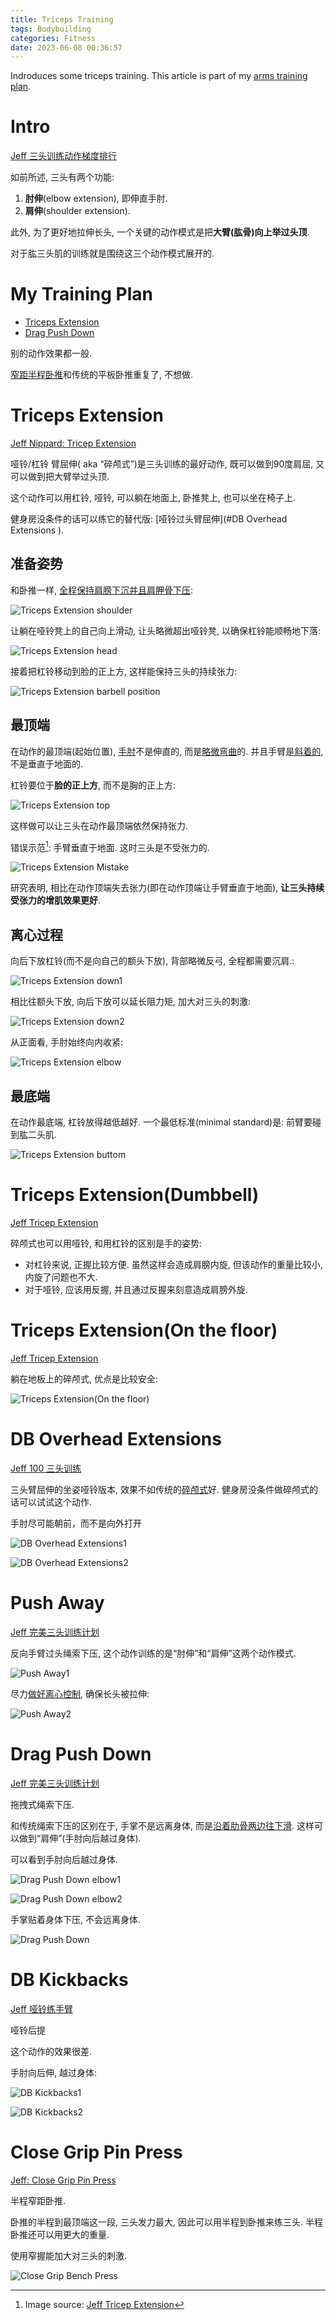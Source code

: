 ```yaml
---
title: Triceps Training
tags: Bodybuilding
categories: Fitness
date: 2023-06-08 00:36:57
---
```



Indroduces some triceps training. This article is part of my [arms training plan](https://lyk-love.cn/2023/04/14/Arms-Training).

<!--more-->

# Intro

[ Jeff 三头训练动作梯度排行]( https://www.bilibili.com/video/BV1gM4y1L75c/?share_source=copy_web&vd_source=9bb7bae2f9b5b41ed3bf1d8b955097d4)

如前所述, 三头有两个功能:

1. **肘伸**(elbow extension), 即伸直手肘.
2. **肩伸**(shoulder extension).

此外, 为了更好地拉伸长头, 一个关键的动作模式是把**大臂(肱骨)向上举过头顶**.

对于肱三头肌的训练就是围绕这三个动作模式展开的.

# My Training Plan

* [Triceps Extension](#Triceps-Extension)
* [Drag Push Down](Drag-Push-Down)

别的动作效果都一般. 

[窄距半程卧推](#Close-Grip-Pin-Press)和传统的平板卧推重复了, 不想做.

# Triceps Extension

[Jeff Nippard: Tricep Extension](https://www.bilibili.com/video/BV1BZ4y157oN)

哑铃/杠铃 臂屈伸( aka “碎颅式”)是三头训练的最好动作, 既可以做到90度肩屈, 又可以做到把大臂举过头顶.

这个动作可以用杠铃, 哑铃, 可以躺在地面上, 卧推凳上, 也可以坐在椅子上.



健身房没条件的话可以练它的替代版: [哑铃过头臂屈伸](#DB Overhead Extensions ). 

## 准备姿势

和卧推一样, <u>全程保持肩膀下沉并且肩胛骨下压</u>:

![Triceps Extension shoulder](https://seec2-lyk.oss-cn-shanghai.aliyuncs.com/Hexo/Bodybuilding/Triceps%20Training/Triceps%20Extension/Triceps%20Extension%20shoulder.png)



让躺在哑铃凳上的自己向上滑动, 让头略微超出哑铃凳, 以确保杠铃能顺畅地下落:

![Triceps Extension head](https://seec2-lyk.oss-cn-shanghai.aliyuncs.com/Hexo/Bodybuilding/Triceps%20Training/Triceps%20Extension/Triceps%20Extension%20head.png)



接着把杠铃移动到脸的正上方, 这样能保持三头的持续张力:

![Triceps Extension barbell position](https://seec2-lyk.oss-cn-shanghai.aliyuncs.com/Hexo/Bodybuilding/Triceps%20Training/Triceps%20Extension/Triceps%20Extension%20barbell%20position.png)

## 最顶端

在动作的最顶端(起始位置), <u>手肘</u>不是伸直的, 而是<u>略微弯曲</u>的. 并且手臂是<u>斜着的</u>, 不是垂直于地面的.

杠铃要位于**脸的正上方**, 而不是胸的正上方:

![Triceps Extension top](https://seec2-lyk.oss-cn-shanghai.aliyuncs.com/Hexo/Bodybuilding/Triceps%20Training/Triceps%20Extension/Triceps%20Extension%20top.png)

这样做可以让三头在动作最顶端依然保持张力.



错误示范[^1]: 手臂垂直于地面. 这时三头是不受张力的. 

![Triceps Extension Mistake](https://seec2-lyk.oss-cn-shanghai.aliyuncs.com/Hexo/Bodybuilding/Arm%20Training/Tricep%20Extension%20Mistake.png)



研究表明, 相比在动作顶端失去张力(即在动作顶端让手臂垂直于地面), **让三头持续受张力的增肌效果更好**.



## 离心过程



向后下放杠铃(而不是向自己的额头下放), 背部略微反弓, 全程都需要沉肩.:

![Triceps Extension down1](https://seec2-lyk.oss-cn-shanghai.aliyuncs.com/Hexo/Bodybuilding/Triceps%20Training/Triceps%20Extension/Triceps%20Extension%20down1.png)



相比往额头下放, 向后下放可以延长阻力矩, 加大对三头的刺激:

![Triceps Extension down2](https://seec2-lyk.oss-cn-shanghai.aliyuncs.com/Hexo/Bodybuilding/Triceps%20Training/Triceps%20Extension/Triceps%20Extension%20down2.png)





从正面看, 手肘始终向内收紧:

![Triceps Extension elbow](https://seec2-lyk.oss-cn-shanghai.aliyuncs.com/Hexo/Bodybuilding/Triceps%20Training/Triceps%20Extension/Triceps%20Extension%20elbow.png)





## 最底端

在动作最底端, 杠铃放得越低越好. 一个最低标准(minimal standard)是: 前臂要碰到肱二头肌.

![Triceps Extension buttom](https://seec2-lyk.oss-cn-shanghai.aliyuncs.com/Hexo/Bodybuilding/Triceps%20Training/Triceps%20Extension/Triceps%20Extension%20buttom.png)



# Triceps Extension(Dumbbell)

 [Jeff Tricep Extension](https://www.bilibili.com/video/BV1Tx411Z7Vf/?share_source=copy_web&vd_source=9bb7bae2f9b5b41ed3bf1d8b955097d4)

碎颅式也可以用哑铃, 和用杠铃的区别是手的姿势:

* 对杠铃来说, 正握比较方便. 虽然这样会造成肩膀内旋, 但该动作的重量比较小, 内旋了问题也不大.
* 对于哑铃, 应该用反握, 并且通过反握来刻意造成肩膀外旋.

# Triceps Extension(On the floor)

 [Jeff Tricep Extension](https://www.bilibili.com/video/BV1Tx411Z7Vf/?share_source=copy_web&vd_source=9bb7bae2f9b5b41ed3bf1d8b955097d4)

躺在地板上的碎颅式, 优点是比较安全:

![Triceps Extension(On the floor)](https://seec2-lyk.oss-cn-shanghai.aliyuncs.com/Hexo/Bodybuilding/Triceps%20Training/Triceps%20Extension%28On%20the%20floor%29/Triceps%20Extension%28On%20the%20floor%29.png)



# DB Overhead Extensions

[Jeff 100 三头训练](https://www.bilibili.com/video/BV14t41117SC/?share_source=copy_web&vd_source=9bb7bae2f9b5b41ed3bf1d8b955097d4)

三头臂屈伸的坐姿哑铃版本, 效果不如传统的[碎颅式](#Tricep-Extension)好. 健身房没条件做碎颅式的话可以试试这个动作.



手肘尽可能朝前，而不是向外打开

![DB Overhead Extensions1](https://seec2-lyk.oss-cn-shanghai.aliyuncs.com/Hexo/Bodybuilding/Triceps%20Training/DB%20Overhead%20Extensions/DB%20Overhead%20Extensions1.png)



![DB Overhead Extensions2](https://seec2-lyk.oss-cn-shanghai.aliyuncs.com/Hexo/Bodybuilding/Triceps%20Training/DB%20Overhead%20Extensions/DB%20Overhead%20Extensions2.png)

# Push Away

[Jeff 完美三头训练计划](https://www.bilibili.com/video/BV1pb411q7Mv?p=6&vd_source=f293ba57058847ba700ac500c350b997)

反向手臂过头绳索下压, 这个动作训练的是“肘伸”和“肩伸”这两个动作模式.

![Push Away1](https://seec2-lyk.oss-cn-shanghai.aliyuncs.com/Hexo/Bodybuilding/Triceps%20Training/Push%20Away/Push%20Away1.png)



尽力<u>做好离心控制</u>, 确保长头被拉伸:

![Push Away2](https://seec2-lyk.oss-cn-shanghai.aliyuncs.com/Hexo/Bodybuilding/Triceps%20Training/Push%20Away/Push%20Away2.png)

# Drag Push Down

[Jeff 完美三头训练计划](https://www.bilibili.com/video/BV1pb411q7Mv?p=6&vd_source=f293ba57058847ba700ac500c350b997)

拖拽式绳索下压.



和传统绳索下压的区别在于, 手掌不是远离身体, 而是<u>沿着肋骨两边往下滑</u>. 这样可以做到“肩伸”(手肘向后越过身体).



可以看到手肘向后越过身体.

![Drag Push Down elbow1](https://seec2-lyk.oss-cn-shanghai.aliyuncs.com/Hexo/Bodybuilding/Triceps%20Training/Drag%20Push%20Down/Drag%20Push%20Down%20elbow1.png)





![Drag Push Down elbow2](https://seec2-lyk.oss-cn-shanghai.aliyuncs.com/Hexo/Bodybuilding/Triceps%20Training/Drag%20Push%20Down/Drag%20Push%20Down%20elbow2.png)



手掌贴着身体下压, 不会远离身体.

![Drag Push Down](https://seec2-lyk.oss-cn-shanghai.aliyuncs.com/Hexo/Bodybuilding/Triceps%20Training/Drag%20Push%20Down/Drag%20Push%20Down.png)





# DB Kickbacks

[Jeff 哑铃练手臂](https://www.bilibili.com/video/BV1SS4y1S7HN/?spm_id_from=333.788.recommend_more_video.18&vd_source=f293ba57058847ba700ac500c350b997)

哑铃后提

这个动作的效果很差.



手肘向后伸, 越过身体:

![DB Kickbacks1](https://seec2-lyk.oss-cn-shanghai.aliyuncs.com/Hexo/Bodybuilding/Triceps%20Training/DB%20Kickbacks/DB%20Kickbacks1.png) 

![DB Kickbacks2](https://seec2-lyk.oss-cn-shanghai.aliyuncs.com/Hexo/Bodybuilding/Triceps%20Training/DB%20Kickbacks/DB%20Kickbacks2.png)

# Close Grip Pin Press

[Jeff: Close Grip Pin Press](https://youtu.be/tMyFe-IL7Ks?t=212)

半程窄距卧推.

卧推的半程到最顶端这一段, 三头发力最大, 因此可以用半程到卧推来练三头. 半程卧推还可以用更大的重量.

使用窄握能加大对三头的刺激.



![Close Grip Bench Press](https://seec2-lyk.oss-cn-shanghai.aliyuncs.com/Hexo/Bodybuilding/Triceps%20Training/Close%20Grip%20Pin%20Press/Close%20Grip%20Pin%20Press.png)



[^1]: Image source: [Jeff Tricep Extension](https://www.bilibili.com/video/BV1Tx411Z7Vf/?share_source=copy_web&vd_source=9bb7bae2f9b5b41ed3bf1d8b955097d4)
